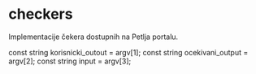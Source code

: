 # checkers
Implementacije čekera dostupnih na Petlja portalu.


  const string korisnicki_outout = argv[1];
  const string ocekivani_output = argv[2];
  const string input = argv[3];
